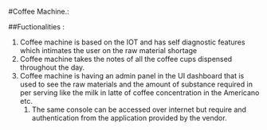 #Coffee Machine.:

##Fuctionalities : 

1. Coffee machine is based on the IOT and has self diagnostic features which intimates the user on the raw material shortage
2. Coffee machine takes the notes of all the coffee cups dispensed throughout the day.
4. Coffee machine is having an admin panel in the UI dashboard that is used to see the raw materials and the amount of substance required in per serving like the milk in latte of coffee concentration in the Americano etc.
    1. The same console can be accessed over internet but require and authentication from the application provided by the vendor. 

